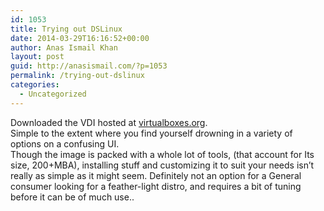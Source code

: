 ```yaml
---
id: 1053
title: Trying out DSLinux
date: 2014-03-29T16:16:52+00:00
author: Anas Ismail Khan
layout: post
guid: http://anasismail.com/?p=1053
permalink: /trying-out-dslinux
categories:
  - Uncategorized
---
```

Downloaded the VDI hosted at [virtualboxes.org](http://virtualboxes.org/images/damn-small).  
Simple to the extent where you find yourself drowning in a variety of options on a confusing UI.  
Though the image is packed with a whole lot of tools, (that account for Its size, 200+MBA), installing stuff and customizing it to suit your needs isn&#8217;t really as simple as it might seem. Definitely not an option for a General consumer looking for a feather-light distro, and requires a bit of tuning before it can be of much use..